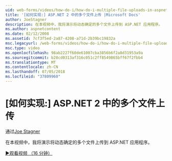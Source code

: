 ```yaml
---
uid: web-forms/videos/how-do-i/how-do-i-multiple-file-uploads-in-aspnet-2
title: '[如何实现:] ASP.NET 2 中的多个文件上传 |Microsoft Docs'
author: JoeStagner
description: 在本视频中，我将演示将动态确定的多个文件上传到 ASP.NET 应用程序。
ms.author: aspnetcontent
ms.date: 02/12/2008
ms.assetid: 7cf3f5ed-2a87-4208-a71d-2b39bc19832a
msc.legacyurl: /web-forms/videos/how-do-i/how-do-i-multiple-file-uploads-in-aspnet-2
msc.type: video
ms.openlocfilehash: 98ab2227f60de61007cba3856b6f2a8d31953a9a
ms.sourcegitcommit: b28cd0313af316c051c2ff8549865bff67f2fbb4
ms.translationtype: MT
ms.contentlocale: zh-CN
ms.lasthandoff: 07/05/2018
ms.locfileid: "37809960"
---
```

<a name="how-do-i--multiple-file-uploads-in-aspnet-2"></a>[如何实现:] ASP.NET 2 中的多个文件上传
====================
通过[Joe Stagner](https://github.com/JoeStagner)

在本视频中，我将演示将动态确定的多个文件上传到 ASP.NET 应用程序。

[&#9654;观看视频 （16 分钟）](https://channel9.msdn.com/Blogs/ASP-NET-Site-Videos/how-do-i-multiple-file-uploads-in-aspnet-2)
